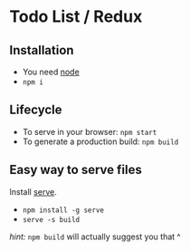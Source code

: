 # Todo List / Redux

## Installation

- You need [node](https://nodejs.org/en/)
- `npm i`

## Lifecycle

- To serve in your browser: `npm start`
- To generate a production build: `npm build`

## Easy way to serve files

Install [serve](https://www.npmjs.com/package/serve).

- `npm install -g serve`
- `serve -s build`

_hint:_ `npm build` will actually suggest you that ^
